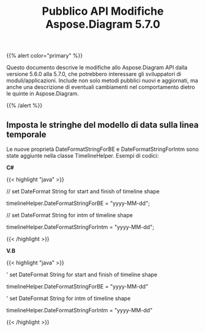 ﻿---
title: Pubblico API Modifiche Aspose.Diagram 5.7.0
type: docs
weight: 30
url: /it/net/public-api-changes-in-aspose-diagram-5-7-0/
---
{{% alert color="primary" %}} 

Questo documento descrive le modifiche allo Aspose.Diagram API dalla versione 5.6.0 alla 5.7.0, che potrebbero interessare gli sviluppatori di moduli/applicazioni. Include non solo metodi pubblici nuovi e aggiornati, ma anche una descrizione di eventuali cambiamenti nel comportamento dietro le quinte in Aspose.Diagram.

{{% /alert %}} 
## **Imposta le stringhe del modello di data sulla linea temporale**
Le nuove proprietà DateFormatStringForBE e DateFormatStringForIntm sono state aggiunte nella classe TimelineHelper. Esempi di codici:

**C#**

{{< highlight "java" >}}

 // set DateFormat String for start and finish of timeline shape

timelineHelper.DateFormatStringForBE = "yyyy-MM-dd";

// set DateFormat String for intm of timeline shape

timelineHelper.DateFormatStringForIntm = "yyyy-MM-dd";

{{< /highlight >}}

**V.B**

{{< highlight "java" >}}

 ' set DateFormat String for start and finish of timeline shape

timelineHelper.DateFormatStringForBE = "yyyy-MM-dd"

' set DateFormat String for intm of timeline shape

timelineHelper.DateFormatStringForIntm = "yyyy-MM-dd"

{{< /highlight >}}
